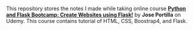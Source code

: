 This repository stores the notes I made while taking online course [**Python and Flask Bootcamp: Create Websites using Flask!**](https://www.udemy.com/python-and-flask-bootcamp-create-websites-using-flask/learn/v4/overview) by **Jose Portilla** on Udemy. This course contains tutorial of HTML, CSS, Boostrap4, and Flask.

